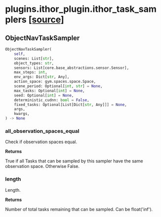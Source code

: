 # plugins.ithor_plugin.ithor_task_samplers [[source]](https://github.com/allenai/allenact/tree/master/plugins/ithor_plugin/ithor_task_samplers.py)

## ObjectNavTaskSampler
```python
ObjectNavTaskSampler(
    self,
    scenes: List[str],
    object_types: str,
    sensors: List[core.base_abstractions.sensor.Sensor],
    max_steps: int,
    env_args: Dict[str, Any],
    action_space: gym.spaces.space.Space,
    scene_period: Optional[int, str] = None,
    max_tasks: Optional[int] = None,
    seed: Optional[int] = None,
    deterministic_cudnn: bool = False,
    fixed_tasks: Optional[List[Dict[str, Any]]] = None,
    args,
    kwargs,
) -> None
```

### all_observation_spaces_equal
Check if observation spaces equal.

__Returns__


True if all Tasks that can be sampled by this sampler have the
    same observation space. Otherwise False.

### length
Length.

__Returns__


Number of total tasks remaining that can be sampled. Can be float('inf').

